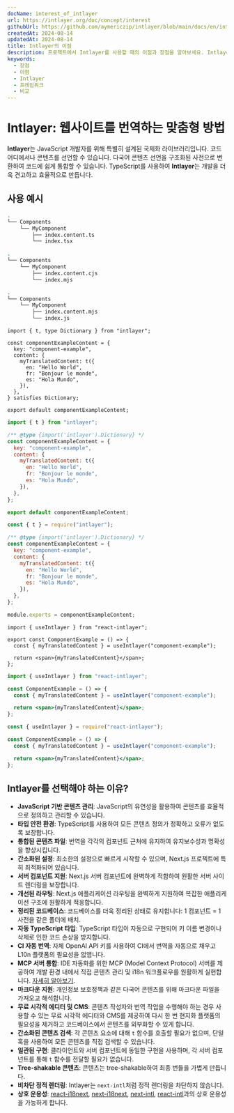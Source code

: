 ```yaml
---
docName: interest_of_intlayer
url: https://intlayer.org/doc/concept/interest
githubUrl: https://github.com/aymericzip/intlayer/blob/main/docs/en/interest_of_intlayer.md
createdAt: 2024-08-14
updatedAt: 2024-08-14
title: Intlayer의 이점
description: 프로젝트에서 Intlayer를 사용할 때의 이점과 장점을 알아보세요. Intlayer가 다른 프레임워크 중에서 두드러지는 이유를 이해하세요.
keywords:
  - 장점
  - 이점
  - Intlayer
  - 프레임워크
  - 비교
---
```


# Intlayer: 웹사이트를 번역하는 맞춤형 방법

**Intlayer**는 JavaScript 개발자를 위해 특별히 설계된 국제화 라이브러리입니다. 코드 어디에서나 콘텐츠를 선언할 수 있습니다. 다국어 콘텐츠 선언을 구조화된 사전으로 변환하여 코드에 쉽게 통합할 수 있습니다. TypeScript를 사용하여 **Intlayer**는 개발을 더욱 견고하고 효율적으로 만듭니다.

## 사용 예시

```bash codeFormat="typescript"
.
└── Components
    └── MyComponent
        ├── index.content.ts
        └── index.tsx
```

```bash codeFormat="commonjs"
.
└── Components
    └── MyComponent
        ├── index.content.cjs
        └── index.mjs
```

```bash codeFormat="esm"
.
└── Components
    └── MyComponent
        ├── index.content.mjs
        └── index.js
```

```tsx fileName="./Components/MyComponent/index.content.ts" codeFormat="typescript"
import { t, type Dictionary } from "intlayer";

const componentExampleContent = {
  key: "component-example",
  content: {
    myTranslatedContent: t({
      en: "Hello World",
      fr: "Bonjour le monde",
      es: "Hola Mundo",
    }),
  },
} satisfies Dictionary;

export default componentExampleContent;
```

```jsx fileName="./Components/MyComponent/index.mjx" codeFormat="esm"
import { t } from "intlayer";

/** @type {import('intlayer').Dictionary} */
const componentExampleContent = {
  key: "component-example",
  content: {
    myTranslatedContent: t({
      en: "Hello World",
      fr: "Bonjour le monde",
      es: "Hola Mundo",
    }),
  },
};

export default componentExampleContent;
```

```jsx fileName="./Components/MyComponent/index.csx" codeFormat="commonjs"
const { t } = require("intlayer");

/** @type {import('intlayer').Dictionary} */
const componentExampleContent = {
  key: "component-example",
  content: {
    myTranslatedContent: t({
      en: "Hello World",
      fr: "Bonjour le monde",
      es: "Hola Mundo",
    }),
  },
};

module.exports = componentExampleContent;
```

```tsx fileName="./Components/MyComponent/index.tsx" codeFormat="typescript"
import { useIntlayer } from "react-intlayer";

export const ComponentExample = () => {
  const { myTranslatedContent } = useIntlayer("component-example");

  return <span>{myTranslatedContent}</span>;
};
```

```jsx fileName="./Components/MyComponent/index.mjx" codeFormat="esm"
import { useIntlayer } from "react-intlayer";

const ComponentExample = () => {
  const { myTranslatedContent } = useIntlayer("component-example");

  return <span>{myTranslatedContent}</span>;
};
```

```jsx fileName="./Components/MyComponent/index.csx" codeFormat="commonjs"
const { useIntlayer } = require("react-intlayer");

const ComponentExample = () => {
  const { myTranslatedContent } = useIntlayer("component-example");

  return <span>{myTranslatedContent}</span>;
};
```

## Intlayer를 선택해야 하는 이유?

- **JavaScript 기반 콘텐츠 관리**: JavaScript의 유연성을 활용하여 콘텐츠를 효율적으로 정의하고 관리할 수 있습니다.
- **타입 안전 환경**: TypeScript를 사용하여 모든 콘텐츠 정의가 정확하고 오류가 없도록 보장합니다.
- **통합된 콘텐츠 파일**: 번역을 각각의 컴포넌트 근처에 유지하여 유지보수성과 명확성을 향상시킵니다.
- **간소화된 설정**: 최소한의 설정으로 빠르게 시작할 수 있으며, Next.js 프로젝트에 특히 최적화되어 있습니다.
- **서버 컴포넌트 지원**: Next.js 서버 컴포넌트에 완벽하게 적합하여 원활한 서버 사이드 렌더링을 보장합니다.
- **개선된 라우팅**: Next.js 애플리케이션 라우팅을 완벽하게 지원하여 복잡한 애플리케이션 구조에 원활하게 적응합니다.
- **정리된 코드베이스**: 코드베이스를 더욱 정리된 상태로 유지합니다: 1 컴포넌트 = 1 사전을 같은 폴더에 배치.
- **자동 TypeScript 타입**: TypeScript 타입이 자동으로 구현되어 키 이름 변경이나 삭제로 인한 코드 손상을 방지합니다.
- **CI 자동 번역**: 자체 OpenAI API 키를 사용하여 CI에서 번역을 자동으로 채우고 L10n 플랫폼의 필요성을 없앱니다.
- **MCP 서버 통합**: IDE 자동화를 위한 MCP (Model Context Protocol) 서버를 제공하여 개발 환경 내에서 직접 콘텐츠 관리 및 i18n 워크플로우를 원활하게 실현합니다. [자세히 알아보기](https://github.com/aymericzip/intlayer/blob/main/docs/en/mcp_server.md).
- **마크다운 지원**: 개인정보 보호정책과 같은 다국어 콘텐츠를 위해 마크다운 파일을 가져오고 해석합니다.
- **무료 시각적 에디터 및 CMS**: 콘텐츠 작성자와 번역 작업을 수행해야 하는 경우 사용할 수 있는 무료 시각적 에디터와 CMS를 제공하여 다시 한 번 현지화 플랫폼의 필요성을 제거하고 코드베이스에서 콘텐츠를 외부화할 수 있게 합니다.
- **간소화된 콘텐츠 검색**: 각 콘텐츠 요소에 대해 `t` 함수를 호출할 필요가 없으며, 단일 훅을 사용하여 모든 콘텐츠를 직접 검색할 수 있습니다.
- **일관된 구현**: 클라이언트와 서버 컴포넌트에 동일한 구현을 사용하며, 각 서버 컴포넌트를 통해 `t` 함수를 전달할 필요가 없습니다.
- **Tree-shakable 콘텐츠**: 콘텐츠는 tree-shakable하여 최종 번들을 가볍게 만듭니다.
- **비차단 정적 렌더링**: Intlayer는 `next-intl`처럼 정적 렌더링을 차단하지 않습니다.
- **상호 운용성**: [react-i18next](https://github.com/aymericzip/intlayer/blob/main/docs/en/intlayer_with_react-i18next.md), [next-i18next](https://github.com/aymericzip/intlayer/blob/main/docs/en/intlayer_with_next-i18next.md), [next-intl](https://github.com/aymericzip/intlayer/blob/main/docs/en/intlayer_with_next-intl.md), [react-intl](https://github.com/aymericzip/intlayer/blob/main/docs/en/intlayer_with_react-intl.md)과의 상호 운용성을 가능하게 합니다.
